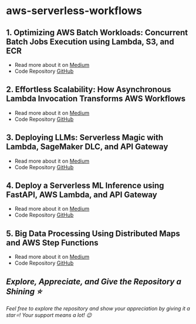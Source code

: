 # aws-serverless-workflows 

## 1. Optimizing AWS Batch Workloads: Concurrent Batch Jobs Execution using Lambda, S3, and ECR
- Read more about it on [Medium](https://akash-mathur.medium.com/optimizing-aws-batch-workloads-concurrent-batch-jobs-execution-using-lambda-s3-and-ecr-71a2bccae435)
- Code Repository [GitHub](https://github.com/akashmathur-2212/aws-serverless-workflows/tree/main/Concurrent-Batch-Jobs-Execution)

## 2. Effortless Scalability: How Asynchronous Lambda Invocation Transforms AWS Workflows
- Read more about it on [Medium](https://akash-mathur.medium.com/effortless-scalability-how-asynchronous-lambda-invocation-transforms-aws-workflows-b7b0000bd26d)
- Code Repository [GitHub](https://github.com/akashmathur-2212/aws-serverless-workflows/tree/main/Lambda-Asynchronous-Invocation)

## 3. Deploying LLMs: Serverless Magic with Lambda, SageMaker DLC, and API Gateway
- Read more about it on [Medium](https://medium.com/@akash-mathur/deploying-llms-serverless-magic-with-lambda-sagemaker-dlc-and-api-gateway-1bf99517d43e)
- Code Repository [GitHub](https://github.com/akashmathur-2212/aws-serverless-workflows/tree/main/LLM-Endpoint-Deployment-Inference)

## 4. Deploy a Serverless ML Inference using FastAPI, AWS Lambda, and API Gateway
- Read more about it on [Medium](https://medium.com/@akash-mathur/deploying-llms-serverless-magic-with-lambda-sagemaker-dlc-and-api-gateway-1bf99517d43e)
- Code Repository [GitHub](https://github.com/akashmathur-2212/Serverless-Deployment-Using-FastAPI-AWS)

## 5. Big Data Processing Using Distributed Maps and AWS Step Functions
- Read more about it on [Medium](https://akash-mathur.medium.com/deploy-a-serverless-ml-inference-using-fastapi-aws-lambda-and-api-gateway-32b0b9a40236)
- Code Repository [GitHub](https://github.com/akashmathur-2212/aws-serverless-workflows/tree/main/Step-Function-Distributed-Map)

## *Explore, Appreciate, and Give the Repository a Shining ⭐*
*Feel free to explore the repository and show your appreciation by giving it a star⭐! Your support means a lot! 😉*

